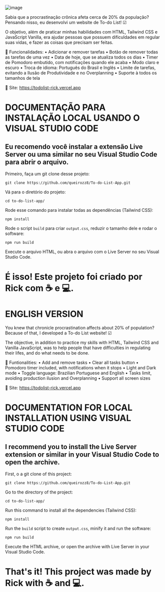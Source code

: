 ![image](https://github.com/user-attachments/assets/4767b707-55f6-4b8e-a007-c15825aef69b)

Sabia que a procrastinação crônica afeta cerca de 20% da população? Pensando nisso, eu desenvolvi um website de To-do List! ☑

O objetivo, além de praticar minhas habilidades com HTML, Tailwind CSS e JavaScript Vanilla, era ajudar pessoas que possuem dificuldades em regular suas vidas, e fazer as coisas que precisam ser feitas.

🚀 Funcionalidades:
• Adicionar e remover tarefas
• Botão de remover todas as tarefas de uma vez
• Data de hoje, que se atualiza todos os dias
• Timer de Pomodoro embutido, com notificações quando ele acaba
• Modo claro e escuro
• Troca de idioma: Português do Brasil e Inglês
• Limite de tarefas, evitando a Ilusão de Produtividade e no Overplanning
• Suporte à todos os tamanhos de tela

🔗 Site: https://todolist-rick.vercel.app

<h1>DOCUMENTAÇÃO PARA INSTALAÇÃO LOCAL USANDO O VISUAL STUDIO CODE</h1>
<h2>Eu recomendo você instalar a extensão Live Server ou uma similar no seu Visual Studio Code para abrir o arquivo.</h2>

Primeiro, faça um git clone desse projeto:
```
git clone https://github.com/queirozz8/To-do-List-App.git
```
Vá para o diretório do projeto:
```
cd to-do-list-app/
```
Rode esse comando para instalar todas as dependências (Tailwind CSS):
```
npm install
```
Rode o script `build` para criar `output.css`, reduzir o tamanho dele e rodar o software:
```
npm run build
```
Execute o arquivo HTML, ou abra o arquivo com o Live Server no seu Visual Studio Code.

<h1>É isso! Este projeto foi criado por Rick com ☕ e 💻.</h1>



<h1>ENGLISH VERSION</h1>

You knew that chronicle procrastination affects about 20% of population? Because of that, I developed a To-do List website! ☑

The objective, in addition to practice my skills with HTML, Tailwind CSS and Vanilla JavaScript, was to help people that have difficulties in regulating their lifes, and do what needs to be done.

🚀 Funtionalities:
• Add and remove tasks
• Clear all tasks button
• Pomodoro timer included, with notifications when it stops
• Light and Dark mode
• Toggle language: Brazilian Portuguese and English
• Tasks limit, avoiding production ilusion and Overplanning
• Support all screen sizes

🔗 Site: https://todolist-rick.vercel.app

<h1>DOCUMENTATION FOR LOCAL INSTALLATION USING VISUAL STUDIO CODE</h1>
<h2>I recommend you to install the Live Server extension or similar in your Visual Studio Code to open the archive.</h2>


First, o a git clone of this project:
```
git clone https://github.com/queirozz8/To-do-List-App.git
```
Go to the directory of the project:
```
cd to-do-list-app/
```
Run this command to install all the dependencies (Tailwind CSS):
```
npm install
```
Run the `build` script to create `output.css`, minify it and run the software:
```
npm run build
```
Execute the HTML archive, or open the archive with Live Server in your Visual Studio Code.

<h1>That's it! This project was made by Rick with ☕ and 💻.</h1>
